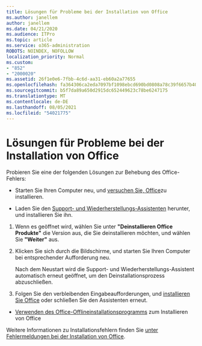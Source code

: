 ```yaml
---
title: Lösungen für Probleme bei der Installation von Office
ms.author: janellem
author: janellem
ms.date: 04/21/2020
ms.audience: ITPro
ms.topic: article
ms.service: o365-administration
ROBOTS: NOINDEX, NOFOLLOW
localization_priority: Normal
ms.custom:
- "852"
- "2000020"
ms.assetid: 26f1e0e6-7fbb-4c6d-aa31-eb60a2a77655
ms.openlocfilehash: fa364306ca2eda7097bf1098ebcd690bd0808a78c39f6657b4049b8e85897dac
ms.sourcegitcommit: b5f7da89a650d2915dc652449623c78be6247175
ms.translationtype: MT
ms.contentlocale: de-DE
ms.lasthandoff: 08/05/2021
ms.locfileid: "54021775"
---
```

# <a name="solutions-for-issues-while-installing-office"></a>Lösungen für Probleme bei der Installation von Office

Probieren Sie eine der folgenden Lösungen zur Behebung des Office-Fehlers:
  
- Starten Sie Ihren Computer neu, und [versuchen Sie, Office](https://portal.office.com/OLS/MySoftware.aspx)zu installieren.

- Laden Sie den [Support- und Wiederherstellungs-Assistenten](https://aka.ms/SARA-OfficeUninstall-Alchemy) herunter, und installieren Sie ihn.

1. Wenn es geöffnet wird, wählen Sie unter **"Deinstallieren Office Produkte"** die Version aus, die Sie deinstallieren möchten, und wählen Sie **"Weiter"** aus.

2. Klicken Sie sich durch die Bildschirme, und starten Sie Ihren Computer bei entsprechender Aufforderung neu.

    Nach dem Neustart wird die Support- und Wiederherstellungs-Assistent automatisch erneut geöffnet, um den Deinstallationsprozess abzuschließen.

3. Folgen Sie den verbleibenden Eingabeaufforderungen, und [installieren Sie Office](https://portal.office.com/OLS/MySoftware.aspx) oder schließen Sie den Assistenten erneut.

- [Verwenden des Office-Offlineinstallationsprogramms](https://support.office.com/article/f0a85fe7-118f-41cb-a791-d59cef96ad1c?wt.mc_id=Alchemy_ClientDIA) zum Installieren von Office

Weitere Informationen zu Installationsfehlern finden Sie [unter Fehlermeldungen bei der Installation von Office](https://support.office.com/article/35ff2def-e0b2-4dac-9784-4cf212c1f6c2#BKMK_ErrorMessages).
  